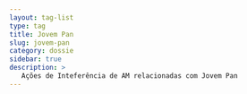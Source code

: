```yaml
---
layout: tag-list
type: tag
title: Jovem Pan
slug: jovem-pan
category: dossie
sidebar: true
description: >
   Ações de Inteferência de AM relacionadas com Jovem Pan
---
```

